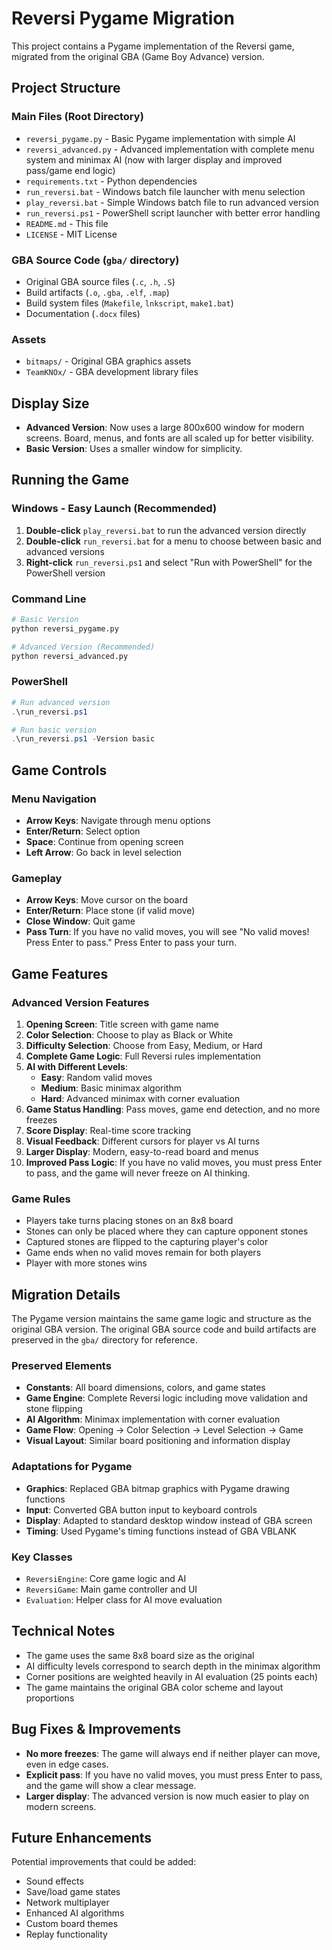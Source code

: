 # Reversi Pygame Migration

This project contains a Pygame implementation of the Reversi game, migrated from the original GBA (Game Boy Advance) version.

## Project Structure

### Main Files (Root Directory)
- `reversi_pygame.py` - Basic Pygame implementation with simple AI
- `reversi_advanced.py` - Advanced implementation with complete menu system and minimax AI (now with larger display and improved pass/game end logic)
- `requirements.txt` - Python dependencies
- `run_reversi.bat` - Windows batch file launcher with menu selection
- `play_reversi.bat` - Simple Windows batch file to run advanced version
- `run_reversi.ps1` - PowerShell script launcher with better error handling
- `README.md` - This file
- `LICENSE` - MIT License

### GBA Source Code (`gba/` directory)
- Original GBA source files (`.c`, `.h`, `.S`)
- Build artifacts (`.o`, `.gba`, `.elf`, `.map`)
- Build system files (`Makefile`, `lnkscript`, `make1.bat`)
- Documentation (`.docx` files)

### Assets
- `bitmaps/` - Original GBA graphics assets
- `TeamKNOx/` - GBA development library files

## Display Size

- **Advanced Version**: Now uses a large 800x600 window for modern screens. Board, menus, and fonts are all scaled up for better visibility.
- **Basic Version**: Uses a smaller window for simplicity.

## Running the Game

### Windows - Easy Launch (Recommended)
1. **Double-click** `play_reversi.bat` to run the advanced version directly
2. **Double-click** `run_reversi.bat` for a menu to choose between basic and advanced versions
3. **Right-click** `run_reversi.ps1` and select "Run with PowerShell" for the PowerShell version

### Command Line
```bash
# Basic Version
python reversi_pygame.py

# Advanced Version (Recommended)
python reversi_advanced.py
```

### PowerShell
```powershell
# Run advanced version
.\run_reversi.ps1

# Run basic version
.\run_reversi.ps1 -Version basic
```

## Game Controls

### Menu Navigation
- **Arrow Keys**: Navigate through menu options
- **Enter/Return**: Select option
- **Space**: Continue from opening screen
- **Left Arrow**: Go back in level selection

### Gameplay
- **Arrow Keys**: Move cursor on the board
- **Enter/Return**: Place stone (if valid move)
- **Close Window**: Quit game
- **Pass Turn**: If you have no valid moves, you will see "No valid moves! Press Enter to pass." Press Enter to pass your turn.

## Game Features

### Advanced Version Features
1. **Opening Screen**: Title screen with game name
2. **Color Selection**: Choose to play as Black or White
3. **Difficulty Selection**: Choose from Easy, Medium, or Hard
4. **Complete Game Logic**: Full Reversi rules implementation
5. **AI with Different Levels**:
   - **Easy**: Random valid moves
   - **Medium**: Basic minimax algorithm
   - **Hard**: Advanced minimax with corner evaluation
6. **Game Status Handling**: Pass moves, game end detection, and no more freezes
7. **Score Display**: Real-time score tracking
8. **Visual Feedback**: Different cursors for player vs AI turns
9. **Larger Display**: Modern, easy-to-read board and menus
10. **Improved Pass Logic**: If you have no valid moves, you must press Enter to pass, and the game will never freeze on AI thinking.

### Game Rules
- Players take turns placing stones on an 8x8 board
- Stones can only be placed where they can capture opponent stones
- Captured stones are flipped to the capturing player's color
- Game ends when no valid moves remain for both players
- Player with more stones wins

## Migration Details

The Pygame version maintains the same game logic and structure as the original GBA version. The original GBA source code and build artifacts are preserved in the `gba/` directory for reference.

### Preserved Elements
- **Constants**: All board dimensions, colors, and game states
- **Game Engine**: Complete Reversi logic including move validation and stone flipping
- **AI Algorithm**: Minimax implementation with corner evaluation
- **Game Flow**: Opening → Color Selection → Level Selection → Game
- **Visual Layout**: Similar board positioning and information display

### Adaptations for Pygame
- **Graphics**: Replaced GBA bitmap graphics with Pygame drawing functions
- **Input**: Converted GBA button input to keyboard controls
- **Display**: Adapted to standard desktop window instead of GBA screen
- **Timing**: Used Pygame's timing functions instead of GBA VBLANK

### Key Classes
- `ReversiEngine`: Core game logic and AI
- `ReversiGame`: Main game controller and UI
- `Evaluation`: Helper class for AI move evaluation

## Technical Notes

- The game uses the same 8x8 board size as the original
- AI difficulty levels correspond to search depth in the minimax algorithm
- Corner positions are weighted heavily in AI evaluation (25 points each)
- The game maintains the original GBA color scheme and layout proportions

## Bug Fixes & Improvements
- **No more freezes**: The game will always end if neither player can move, even in edge cases.
- **Explicit pass**: If you have no valid moves, you must press Enter to pass, and the game will show a clear message.
- **Larger display**: The advanced version is now much easier to play on modern screens.

## Future Enhancements

Potential improvements that could be added:
- Sound effects
- Save/load game states
- Network multiplayer
- Enhanced AI algorithms
- Custom board themes
- Replay functionality 